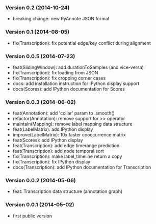 ### Version 0.2 (2014-10-24)

  - breaking change: new PyAnnote JSON format

### Version 0.1 (2014-08-05)

  - fix(Transcription): fix potential edge/key conflict during alignment

### Version 0.0.5 (2014-07-23)

  - feat(SlidingWindow): add durationToSamples (and vice-versa)
  - fix(Transcription): fix loading from JSON
  - fix(Transcription): fix cropping corner cases
  - docs: add installation instruction for IPython display support
  - docs(Scores): add IPython documentation for Scores

### Version 0.0.3 (2014-06-02)

  - feat(Annotation): add 'collar' param to .smooth()
  - refactor(Annotation): remove support for >> operator
  - maintain(Mapping): remove label mapping data structure
  - feat(LabelMatrix): add IPython display
  - improve(LabelMatrix): 10x faster cooccurrence matrix
  - feat(Scores): add IPython display
  - feat(Transcription): add edge timerange prediction
  - feat(Transcription): add node temporal sort
  - fix(Transcription): make label_timeline return a copy
  - fix(Transcription): fix IPython display
  - docs(Transcription): add IPython documentation for Transcription

### Version 0.0.2 (2014-05-06)

  - feat: Transcription data structure (annotation graph)

### Version 0.0.1 (2014-05-02)

  - first public version
